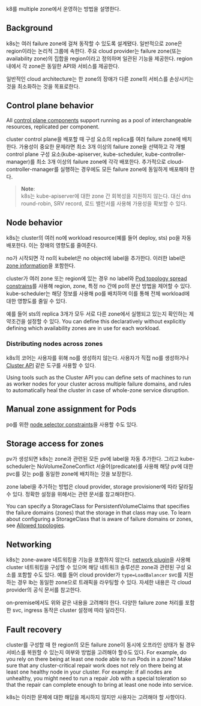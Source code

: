 k8를 multiple zone에서 운영하는 방법을 설명한다.

## Background
k8s는 여러 failure zone에 걸쳐 동작할 수 있도록 설계됐다. 일반적으로 zone은 region이라는 논리적 그룹에 속한다. 주요 cloud provider는 failure zone(또는 availability zone)의 집합을 region이라고 정의하며 일관된 기능을 제공한다. region 내에서 각 zone은 동일한 API와 서비스를 제공한다.

일반적인 cloud architecture는 한 zone의 장애가 다른 zone의 서비스를 손상시키는 것을 최소화하는 것을 목표로한다.

## Control plane behavior
All [control plane components](https://kubernetes.io/docs/concepts/overview/components/#control-plane-components) support running as a pool of interchangeable resources, replicated per component.

cluster control plane을 배포할 때 구성 요소의 replica를 여러 failure zone에 배치한다. 가용성이 중요한 문제라면 최소 3개 이상의 failure zone을 선택하고 각 개별 control plane 구성 요소(kube-apiserver, kube-scheduler, kube-controller-manager)를 최소 3개 이상의 failure zone에 각각 배포한다. 추가적으로 cloud-controller-manager를 실행하는 경우에도 모든 failure zone에 동일하게 배포해야 한다.

> **Note**:  
> k8s는 kube-apiserver에 대한 zone 간 회복성을 지원하지 않는다. 대신 dns round-robin, SRV record, 로드 밸런서를 사용해 가용성을 확보할 수 있다.

## Node behavior
k8s는 cluster의 여러 no에 workload resource(예를 들어 deploy, sts) po을 자동 배포한다. 이는 장애의 영향도를 줄여준다.

no가 시작되면 각 no의 kubelet은 no object에 label을 추가한다. 이러한 label은 [zone information](https://kubernetes.io/docs/reference/labels-annotations-taints/#topologykubernetesiozone)을 포함한다.

cluster가 여러 zone 또는 region에 있는 경우 no label와 [Pod topology spread constrains](https://kubernetes.io/docs/concepts/scheduling-eviction/topology-spread-constraints/)를 사용해 region, zone, 특정 no 간에 po의 분산 방법을 제어할 수 있다. kube-scheduler는 해당 정보를 사용해 po를 배치하며 이를 통해 전체 workload에 대한 영향도를 줄일 수 있다.

예를 들어 sts의 replica 3개가 모두 서로 다른 zone에서 실행되고 있는지 확인하는 제약조건을 설정할 수 있다. You can define this declaratively without explicitly defining which availability zones are in use for each workload.

### Distributing nodes across zones
k8s의 코어는 사용자를 위해 no를 생성하지 않는다. 사용자가 직접 no를 생성하거나 [Cluster API](https://cluster-api.sigs.k8s.io/) 같은 도구를 사용할 수 있다.

Using tools such as the Cluster API you can define sets of machines to run as worker nodes for your cluster across multiple failure domains, and rules to automatically heal the cluster in case of whole-zone service disruption.

## Manual zone assignment for Pods
po를 위한 [node selector constraints](https://kubernetes.io/docs/concepts/scheduling-eviction/assign-pod-node/#nodeselector)을 사용할 수도 있다.

## Storage access for zones
pv가 생성되면 k8s는 zone과 관련된 모든 pv에 label을 자동 추가한다. 그리고 kube-scheduler는 NoVolumeZoneConflict 서술어(predicate)를 사용해 해당 pv에 대한 pvc를 갖는 po를 동일한 zone에 배치하는 것을 보장한다.

zone label을 추가하는 방법은 cloud provider, storage provisioner에 따라 달라질 수 있다. 정확한 설정을 위해서는 관련 문서를 참고해야한다.

You can specify a StorageClass for PersistentVolumeClaims that specifies the failure domains (zones) that the storage in that class may use. To learn about configuring a StorageClass that is aware of failure domains or zones, see [Allowed topologies](https://kubernetes.io/docs/concepts/storage/storage-classes/#allowed-topologies).

## Networking
k8s는 zone-aware 네트워킹을 기능을 포함하지 않는다. [network plugin](https://kubernetes.io/docs/concepts/extend-kubernetes/compute-storage-net/network-plugins/)을 사용해 cluster 네트워킹을 구성할 수 있으며 해당 네트워크 솔루션은 zone과 관련된 구성 요소를 포함할 수도 있다. 예를 들어 cloud provider가 `type=LoadBalancer` svc를 지원하는 경우 lb는 동일한 zone으로 트래픽을 라우팅할 수 있다. 자세한 내용은 각 cloud provider의 공식 문서를 참고한다.

on-premise에서도 위와 같은 내용을 고려해야 한다. 다양한 failure zone 처리를 포함한 svc, ingress 동작은 cluster 설정에 따라 달라진다.

## Fault recovery
cluster를 구성할 때 한 region의 모든 failure zone이 동시에 오프라인 상태가 될 경우 서비스를 복원할 수 있는지 여부와 방법을 고려해야 할수도 있다. For example, do you rely on there being at least one node able to run Pods in a zone? Make sure that any cluster-critical repair work does not rely on there being at least one healthy node in your cluster. For example: if all nodes are unhealthy, you might need to run a repair Job with a special toleration so that the repair can complete enough to bring at least one node into service.

k8s는 이러한 문제에 대한 해답을 제시하지 않지만 사용자는 고려해야 할 사항이다.